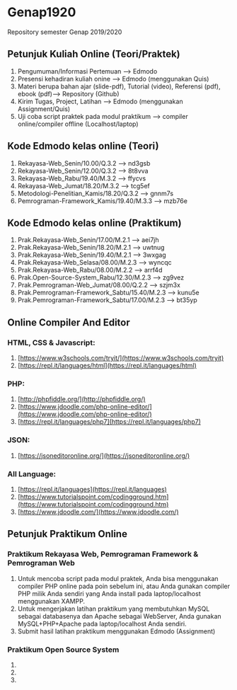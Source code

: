 # Genap1920
Repository semester Genap 2019/2020

## Petunjuk Kuliah Online (Teori/Praktek)
1. Pengumuman/Informasi Pertemuan --> Edmodo
2. Presensi kehadiran kuliah onine --> Edmodo (menggunakan Quis)
3. Materi berupa bahan ajar (slide-pdf), Tutorial (video), Referensi (pdf), ebook (pdf)--> Repository (Github)
4. Kirim Tugas, Project, Latihan --> Edmodo (menggunakan Assignment/Quis)
5. Uji coba script praktek pada modul praktikum --> compiler online/compiler offline (Localhost/laptop)

## Kode Edmodo kelas online (Teori)
1. Rekayasa-Web_Senin/10.00/Q.3.2 --> nd3gsb
2. Rekayasa-Web_Senin/12.00/Q.3.2 --> 8t8vva
3. Rekayasa-Web_Rabu/19.40/M.3.2 --> ffycvs
4. Rekayasa-Web_Jumat/18.20/M.3.2 --> tcg5ef
5. Metodologi-Penelitian_Kamis/18.20/Q.3.2 --> gnnm7s
6. Pemrograman-Framework_Kamis/19.40/M.3.3 --> mzb76e

## Kode Edmodo kelas online (Praktikum)
1. Prak.Rekayasa-Web_Senin/17.00/M.2.1 --> aei7jh
2. Prak.Rekayasa-Web_Senin/18.20/M.2.1 --> uwtnug
3. Prak.Rekayasa-Web_Senin/19.40/M.2.1 --> 3wxgag
4. Prak.Rekayasa-Web_Selasa/08.00/M.2.3 --> wyncqc
5. Prak.Rekayasa-Web_Rabu/08.00/M.2.2 --> arrf4d
6. Prak.Open-Source-System_Rabu/12.30/M.2.3 --> zg9vez
7. Prak.Pemrograman-Web_Jumat/08.00/Q.2.2 --> szjm3x
8. Prak.Pemrograman-Framework_Sabtu/15.40/M.2.3 --> kunu5e
9. Prak.Pemrograman-Framework_Sabtu/17.00/M.2.3 --> bt35yp

## Online Compiler And Editor
### HTML, CSS & Javascript:
1. [https://www.w3schools.com/tryit/](https://www.w3schools.com/tryit)
2. [https://repl.it/languages/html](https://repl.it/languages/html)

### PHP:
1. [http://phpfiddle.org/](http://phpfiddle.org/)
2. [https://www.jdoodle.com/php-online-editor/](https://www.jdoodle.com/php-online-editor/)
3. [https://repl.it/languages/php7](https://repl.it/languages/php7)

### JSON:
1. [https://jsoneditoronline.org/](https://jsoneditoronline.org/)

### All Language:
1. [https://repl.it/languages](https://repl.it/languages)
2. [https://www.tutorialspoint.com/codingground.htm](https://www.tutorialspoint.com/codingground.htm)
3. [https://www.jdoodle.com/](https://www.jdoodle.com/)

## Petunjuk Praktikum Online
### Praktikum Rekayasa Web, Pemrograman Framework & Pemrograman Web
1. Untuk mencoba script pada modul praktek, Anda bisa menggunakan compiler PHP online pada poin sebelum ini, atau Anda gunakan compiler PHP milik Anda sendiri yang Anda install pada laptop/localhost menggunakan XAMPP.
2. Untuk mengerjakan latihan praktikum yang membutuhkan MySQL sebagai databasenya dan Apache sebagai WebServer, Anda gunakan MySQL+PHP+Apache pada laptop/localhost Anda sendiri.
3. Submit hasil latihan praktikum menggunakan Edmodo (Assignment)

### Praktikum Open Source System
1. 
2. 
3. 
